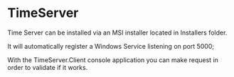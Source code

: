 # TimeServer

Time Server can be installed via an MSI installer located in Installers folder.

It will automatically register a Windows Service listening on port 5000;

With the TimeServer.Client console application you can make request in order to validate if it works.
